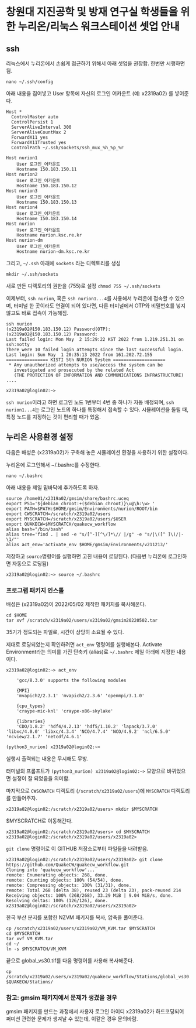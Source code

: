 # 창원대 지진공학 및 방재 연구실 학생들을 위한 누리온/리눅스 워크스테이션 셋업 안내

## ssh
리눅스에서 누리온에서 손쉽게 접근하기 위해서 아래 셋업을 권장함. 한번만 시행하면 됨.

`nano ~/.ssh/config`

아래 내용을 집어넣고 User 항목에 자신의 로그인 어카운트 (예: x2319a02) 를 넣어준다.
```
Host *
  ControlMaster auto
  ControlPersist 1
  ServerAliveInterval 300
  ServerAliveCountMax 2
  ForwardX11 yes
  ForwardX11Trusted yes
  ControlPath ~/.ssh/sockets/ssh_mux_%h_%p_%r
  
Host nurion1
	User 로그인_어카운트
    Hostname 150.183.150.11
Host nurion2
	User 로그인_어카운트
    Hostname 150.183.150.12
Host nurion3
	User 로그인_어카운트
    Hostname 150.183.150.13
Host nurion4
	User 로그인_어카운트
    Hostname 150.183.150.14
Host nurion
	User 로그인_어카운트
	Hostname nurion.ksc.re.kr
Host nurion-dm
	User 로그인_어카운트
	Hostname nurion-dm.ksc.re.kr
```

그리고, `~/.ssh` 아래에 `sockets` 라는 디렉토리를 생성

`mkdir ~/.ssh/sockets`

새로 만든 디렉토리의 권한을 (755)로 설정
`chmod 755 ~/.ssh/sockets`

이제부터, `ssh nurion`, 혹은 `ssh nurion1...4`를 사용해서 누리온에 접속할 수 있으며, 터미널 한 곳이라도 연결이 되어 있다면, 다른 터미널에서 OTP와 비밀번호를 넣지 않고도 바로 접속이 가능해짐. 

```
ssh nurion
(x2319a02@150.183.150.12) Password(OTP):
(x2319a02@150.183.150.12) Password:
Last failed login: Mon May  2 15:29:22 KST 2022 from 1.219.251.31 on ssh:notty
There were 10 failed login attempts since the last successful login.
Last login: Sun May  1 20:35:13 2022 from 161.202.72.155
================ KISTI 5th NURION System ====================
 * Any unauthorized attempts to use/access the system can be
   investigated and prosecuted by the related Act
   (THE PROTECTION OF INFORMATION AND COMMUNICATIONS INFRASTRUCTURE)
....

x2319a02@login02:~>
```

`ssh nurion`이라고 하면 로그인 노드 1번부터 4번 중 하나가 자동 배정되며, `ssh nurion1...4`는 로그인 노드의 하나를 특정해서 접속할 수 있다. 시뮬레이션을 돌릴 때, 특정 노드를 지정하는 것이 편리할 때가 있음.

## 누리온 사용환경 설정

다음은 배성은 (x2319a02)가 구축해 놓은 시뮬레이션 환경을 사용하기 위한 설정이다.

누리온에 로그인해서 ~/.bashrc를 수정한다.

```
nano ~/.bashrc
```

아래 내용을 제일 밑바닥에 추가하도록 하자.

```
source /home01/x2319a02/gmsim/share/bashrc.uceq
export PS1='${debian_chroot:+($debian_chroot)}\u@\h:\w> '
export PATH=$PATH:$HOME/gmsim/Environments/nurion/ROOT/bin
export CWSCRATCH=/scratch/x2319a02/users
export MYSCRATCH=/scratch/x2319a02/users/$USER
export QUAKECW=$MYSCRATCH/quakecw_workflow 
alias bash="/bin/bash"
alias tree='find . | sed -e "s/[^-][^\/]*\// |/g" -e "s/|\([^ ]\)/|-\1/"'
alias act_env='activate_env $HOME/gmsim/Environments/v211213/'
```

저장하고 `source`명령어를 실행하면 고친 내용이 로딩된다. (다음번 누리온에 로그인하면 자동으로 로딩됨)
```
x2319a02@login02:~> source ~/.bashrc
```

### 프로그램 패키지 인스톨
배성은 (x2319a02)이 2022/05/02 제작한 패키지를 복사해온다.

```
cd $HOME
tar xvf /scratch/x2319a02/users/x2319a02/gmsim20220502.tar
````
35기가 정도되는 파일로, 시간이 상당히 소요될 수 있다.

제대로 로딩되었는지 확인하려면 `act_env` 명령어를 실행해본다. Activate Environment라는 의미를 가진 단축키 (alias)로 `~/.bashrc` 제일 아래에 지정한 내용이다.

```
x2319a02@login02:~> act_env

 	'gcc/8.3.0' supports the following modules

	{MPI}
	'mvapich2/2.3.1' 'mvapich2/2.3.6' 'openmpi/3.1.0'

	{cpu_types}
	'craype-mic-knl' 'craype-x86-skylake'

	{libraries}
	'CDO/1.8.2' 'hdf4/4.2.13' 'hdf5/1.10.2' 'lapack/3.7.0' 'libxc/4.0.0' 'libxc/4.3.4' 'NCO/4.7.4' 'NCO/4.9.2' 'ncl/6.5.0' 'ncview/2.1.7' 'netcdf/4.6.1'

(python3_nurion) x2319a02@login02:~>
```
실행시 출력되는 내용은 무시해도 무방.

터미널의 프롬프트가 `(python3_nurion) x2319a02@login02:~>` 모양으로 바뀌었으면 설정이 잘 되었음을 의미함.

마지막으로 `CWSCRATCH` 디렉토리 (`/scratch/x2319a02/users`)에 `MYSCRATCH` 디렉토리를 만들어주자.

```
x2319a02@login02:/scratch/x2319a02/users> mkdir $MYSCRATCH
```

$MYSCRATCH로 이동해간다.
```
x2319a02@login02:/scratch/x2319a02/users> cd $MYSCRATCH
x2319a02@login02:/scratch/x2319a02/users/x2319a02>
```

`git clone` 명령어로 이 GITHUB 저장소로부터 파일들을 내려받음.

```
x2319a02@login02:/scratch/x2319a02/users/x2319a02> git clone https://github.com/QuakeCW/quakecw_workflow.git
Cloning into 'quakecw_workflow'...
remote: Enumerating objects: 268, done.
remote: Counting objects: 100% (54/54), done.
remote: Compressing objects: 100% (31/31), done.
remote: Total 268 (delta 38), reused 23 (delta 23), pack-reused 214
Receiving objects: 100% (268/268), 33.29 MiB | 9.04 MiB/s, done.
Resolving deltas: 100% (126/126), done.
x2319a02@login02:/scratch/x2319a02/users/x2319a02>
```

한국 부산 분지를 포함한 NZVM 패키지를 복사, 압축을 풀어준다.

```
cp /scratch/x2319a02/users/x2319a02/VM_KVM.tar $MYSCRATCH
cd $MYSCRATCH
tar xvf VM_KVM.tar
cd ~/
ln -s $MYSCRATCH/VM_KVM
```

끝으로 global_vs30.tif를 다음 명령어를 사용해 복사해준다.

```
cp /scratch/x2319a02/users/x2319a02/quakecw_workflow/Stations/global_vs30.tif $QUAKECW/Stations/
```
### 참고: gmsim 패키지에서 문제가 생겼을 경우
gmsim 패키지를 만드는 과정에서 사용자 로그인 아이디 x2319a02가 하드코딩되어 퍼미션 관련한 문제가 생겨날 수 있는데, 이같은 경우 문의바람.
